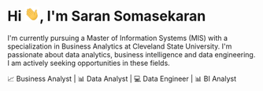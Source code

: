 # Hi <img src= "https://github.com/SaranSekaran/SaranSekaran/raw/main/wave.gif" width="30" >,  I'm Saran Somasekaran
I'm currently pursuing a Master of Information Systems (MIS) with a specialization in Business Analytics at Cleveland State University. I'm passionate about data analytics, business intelligence and data engineering. I am actively seeking opportunities in these fields.

 📈 Business Analyst | 📊 Data Analyst | 💻 Data Engineer | 📊 BI Analyst

